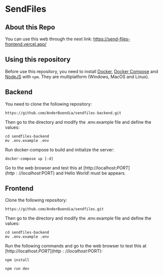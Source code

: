 # SendFiles

## About this Repo

You can use this web through the next link:
https://send-files-frontend.vercel.app/

## Using this repository

Before use this repository, you need to install [Docker](https://www.docker.com/get-started), [Docker Compose](https://docs.docker.com/compose/install/) and [NodeJS](https://nodejs.org/en/download/) with `npm`. They are multiplatform (Windows, MacOS and Linux).

## Backend

You need to clone the following repository:

```
https://github.com/AnderBuendia/sendfiles-backend.git
```
Then go to the directory and modify the .env.example file and define the values:

```
cd sendfiles-backend
mv .env.example .env
```

Run docker-compose to build and initialize the server:

```
docker-compose up [-d]
```

Go to the web browser and test this at [http://localhost:$PORT](http://localhost:$PORT) and Hello World! must be appears.

## Frontend

Clone the following repository:

```
https://github.com/AnderBuendia/sendfiles.git
```

Then go to the directory and modify the .env.example file and define the values:

```
cd sendfiles-backend
mv .env.example .env
```

Run the following commands and go to the web browser to test this at [http://localhost:$PORT](http://localhost:$PORT):

```
npm install

npm run dev
```

